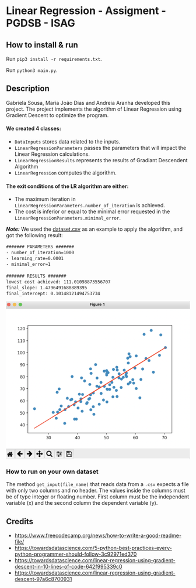 # Linear Regression - Assigment - PGDSB - ISAG

## How to install & run
Run `pip3 install -r requirements.txt`.

Run `python3 main.py`.

## Description
Gabriela Sousa, Maria João Dias and Andreia Aranha developed this project.
The project implements the algorithm of Linear Regression using Gradient Descent to optimize the program. 

#### We created 4 classes:
- `DataInputs` stores data related to the inputs.
- `LinearRegressionParameters` passes the parameters that will impact the Linear Regression calculations.
- `LinearRegressionResults` represents the results of  Gradiant Descendent Algorithm
- `LinearRegression` computes the algorithm.

#### The exit conditions of the LR algorithm are either:
- The maximum iteration in `LinearRegressionParameters.number_of_iteration` is achieved.
- The cost is inferior or equal to the minimal error requested in the `LinearRegressionParameters.minimal_error`.

_**Note:**_
We used the [dataset.csv](./dataset.csv) as an example to apply the algorithm, and got the following result:

```
####### PARAMETERS #######
- number_of_iteration=1000
- learning_rate=0.0001
- minimal_error=1

####### RESULTS #######
lowest cost achieved: 111.01098873556707
final_slope: 1.4796491688889395
final_intercept: 0.10148121494753734
```

![](./Screenshot_Linear_Regression.png)

### How to run on your own dataset
The method `get_input(file_name)` that reads data from a `.csv` expects a file with only two columns and no header.
The values inside the columns must be of type integer or floating number.
First column must be the independent variable (x) and the second column the dependent variable (y).


## Credits

- https://www.freecodecamp.org/news/how-to-write-a-good-readme-file/
- https://towardsdatascience.com/5-python-best-practices-every-python-programmer-should-follow-3c92971ed370
- https://towardsdatascience.com/linear-regression-using-gradient-descent-in-10-lines-of-code-642f995339c0
- https://towardsdatascience.com/linear-regression-using-gradient-descent-97a6c8700931
